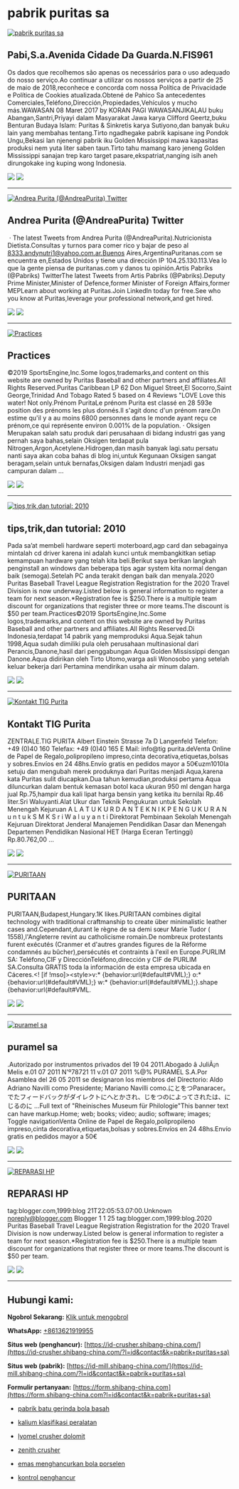# pabrik puritas sa

<a href="https://swt.shibang-china.com/?l=id&img&k=pabrik+puritas+sa" target="_blank">![pabrik puritas sa](http://static.shibang-china.com/all-800x300/1179.jpg)</a>

## Pabi,S.a.Avenida Cidade Da Guarda.N.FIS961
Os dados que recolhemos s&#227;o apenas os necess&#225;rios para o uso adequado do nosso servi&#231;o.Ao continuar a utilizar os nossos servi&#231;os a partir de 25 de maio de 2018,reconhece e concorda com nossa Pol&#237;tica de Privacidade e Pol&#237;tica de Cookies atualizada.Obten&#233; de Pahico Sa antecedentes Comerciales,Tel&#233;fono,Direcci&#243;n,Propiedades,Veh&#237;culos y mucho m&#225;s.WAWASAN 08 Maret 2017 by KORAN PAGI WAWASANJIKALAU buku Abangan,Santri,Priyayi dalam Masyarakat Jawa karya Clifford Geertz,buku Benturan Budaya Islam: Puritas &amp; Sinkretis karya Sutiyono,dan banyak buku lain yang membahas tentang.Tirto ngadhegake pabrik kapisane ing Pondok Ungu,Bekasi lan njenengi pabrik iku Golden Mississippi mawa kapasitas produksi nem yuta liter saben taun.Tirto tahu mamang karo jeneng Golden Mississippi sanajan trep karo target pasare,ekspatriat,nanging isih aneh dirungokake ing kuping wong Indonesia.


<a href="https://whatsapp.shibangsoft.com/WhatsApp.php" target="_blank" title="WhatsApp">![](http://static.shibang-china.com/icon/whatsapp.png)</a> <a href="https://swt.shibang-china.com/?l=id&icon&k=pabrik+puritas+sa" target="_blank">![](http://static.shibang-china.com/icon/chat-id.png)</a>

---

<a href="https://swt.shibang-china.com/?l=id&img&k=pabrik+puritas+sa" target="_blank">![Andrea Purita (@AndreaPurita) Twitter](http://static.shibang-china.com/all-800x300/520.jpg)</a>

## Andrea Purita (@AndreaPurita) Twitter
&nbsp;&#0183;&#32;The latest Tweets from Andrea Purita (@AndreaPurita).Nutricionista Dietista.Consultas y turnos para comer rico y bajar de peso al 8333.andynutri1@yahoo.com.ar.Buenos Aires,ArgentinaPuritanas.com se encuentra en,Estados Unidos y tiene una direcci&#243;n IP 104.25.130.113.Vea lo que la gente piensa de puritanas.com y danos tu opini&#243;n.Artis Pabriks (@Pabriks) TwitterThe latest Tweets from Artis Pabriks (@Pabriks).Deputy Prime Minister,Minister of Defence,former Minister of Foreign Affairs,former MEPLearn about working at Puritas.Join LinkedIn today for free.See who you know at Puritas,leverage your professional network,and get hired.


<a href="https://whatsapp.shibangsoft.com/WhatsApp.php" target="_blank" title="WhatsApp">![](http://static.shibang-china.com/icon/whatsapp.png)</a> <a href="https://swt.shibang-china.com/?l=id&icon&k=pabrik+puritas+sa" target="_blank">![](http://static.shibang-china.com/icon/chat-id.png)</a>

---

<a href="https://swt.shibang-china.com/?l=id&img&k=pabrik+puritas+sa" target="_blank">![Practices](http://static.shibang-china.com/all-800x300/1248.jpg)</a>

## Practices
&#169;2019 SportsEngine,Inc.Some logos,trademarks,and content on this website are owned by Puritas Baseball and other partners and affiliates.All Rights Reserved.Puritas Caribbean LP 62 Don Miguel Street,El Socorro,Saint George,Trinidad And Tobago Rated 5 based on 4 Reviews &quot;LOVE Love this water! Not only.Pr&#233;nom PuritaLe pr&#233;nom Purita est class&#233; en 28 593e position des pr&#233;noms les plus donn&#233;s.Il s'agit donc d'un pr&#233;nom rare.On estime qu'il y a au moins 6800 personnes dans le monde ayant re&#231;u ce pr&#233;nom,ce qui repr&#233;sente environ 0.001% de la population.&nbsp;&#0183;&#32;Oksigen Merupakan salah satu produk dari perusahaan di bidang industri gas yang pernah saya bahas,selain Oksigen terdapat pula Nitrogen,Argon,Acetylene.Hidrogen,dan masih banyak lagi.satu persatu nanti saya akan coba bahas di blog ini,untuk Kegunaan Oksigen sangat beragam,selain untuk bernafas,Oksigen dalam Industri menjadi gas campuran dalam …


<a href="https://whatsapp.shibangsoft.com/WhatsApp.php" target="_blank" title="WhatsApp">![](http://static.shibang-china.com/icon/whatsapp.png)</a> <a href="https://swt.shibang-china.com/?l=id&icon&k=pabrik+puritas+sa" target="_blank">![](http://static.shibang-china.com/icon/chat-id.png)</a>

---

<a href="https://swt.shibang-china.com/?l=id&img&k=pabrik+puritas+sa" target="_blank">![tips,trik,dan tutorial: 2010](http://static.shibang-china.com/all-800x300/152.jpg)</a>

## tips,trik,dan tutorial: 2010
Pada sa’at membeli hardware seperti moterboard,agp card dan sebagainya mintalah cd driver karena ini adalah kunci untuk membangkitkan setiap kemampuan hardware yang telah kita beli.Berikut saya berikan langkah penginstall an windows dan beberapa tips agar system kita normal dengan baik (semoga).Setelah PC anda terakit dengan baik dan menyala.2020 Puritas Baseball Travel League Registration Registration for the 2020 Travel Division is now underway.Listed below is general information to register a team for next season.*Registration fee is $250.There is a multiple team discount for organizations that register three or more teams.The discount is $50 per team.Practices&#169;2019 SportsEngine,Inc.Some logos,trademarks,and content on this website are owned by Puritas Baseball and other partners and affiliates.All Rights Reserved.Di Indonesia,terdapat 14 pabrik yang memproduksi Aqua.Sejak tahun 1998,Aqua sudah dimiliki pula oleh perusahaan multinasional dari Perancis,Danone,hasil dari penggabungan Aqua Golden Mississippi dengan Danone.Aqua didirikan oleh Tirto Utomo,warga asli Wonosobo yang setelah keluar bekerja dari Pertamina mendirikan usaha air minum dalam.


<a href="https://whatsapp.shibangsoft.com/WhatsApp.php" target="_blank" title="WhatsApp">![](http://static.shibang-china.com/icon/whatsapp.png)</a> <a href="https://swt.shibang-china.com/?l=id&icon&k=pabrik+puritas+sa" target="_blank">![](http://static.shibang-china.com/icon/chat-id.png)</a>

---

<a href="https://swt.shibang-china.com/?l=id&img&k=pabrik+puritas+sa" target="_blank">![Kontakt TIG Purita](http://static.shibang-china.com/all-800x300/974.jpg)</a>

## Kontakt TIG Purita
ZENTRALE.TIG PURITA Albert Einstein Strasse 7a D Langenfeld Telefon: +49 (0)40 160 Telefax: +49 (0)40 165 E Mail: info@tig purita.deVenta Online de Papel de Regalo,polipropileno impreso,cinta decorativa,etiquetas,bolsas y sobres.Env&#237;os en 24 48hs.Env&#237;o gratis en pedidos mayor a 50€uzm1010Ia setuju dan mengubah merek produknya dari Puritas menjadi Aqua,karena kata Puritas sulit diucapkan.Dua tahun kemudian,produksi pertama Aqua diluncurkan dalam bentuk kemasan botol kaca ukuran 950 ml dengan harga jual Rp.75,hampir dua kali lipat harga bensin yang ketika itu bernilai Rp.46 liter.Sri Waluyanti.Alat Ukur dan Teknik Pengukuran untuk Sekolah Menengah Kejuruan A L A T U K U R D A N T E K N I K P E N G U K U R A N u n t u k S M K S r i W a l u y a n t i Direktorat Pembinaan Sekolah Menengah Kejuruan Direktorat Jenderal Manajemen Pendidikan Dasar dan Menengah Departemen Pendidikan Nasional HET (Harga Eceran Tertinggi) Rp.80.762,00 …


<a href="https://whatsapp.shibangsoft.com/WhatsApp.php" target="_blank" title="WhatsApp">![](http://static.shibang-china.com/icon/whatsapp.png)</a> <a href="https://swt.shibang-china.com/?l=id&icon&k=pabrik+puritas+sa" target="_blank">![](http://static.shibang-china.com/icon/chat-id.png)</a>

---

<a href="https://swt.shibang-china.com/?l=id&img&k=pabrik+puritas+sa" target="_blank">![PURITAAN](http://static.shibang-china.com/all-800x300/510.jpg)</a>

## PURITAAN
PURITAAN,Budapest,Hungary.1K likes.PURITAAN combines digital technology with traditional craftmanship to create &#252;ber minimalistic leather cases and.Cependant,durant le r&#232;gne de sa demi sœur Marie Tudor ( 1558),l'Angleterre revint au catholicisme romain.De nombreux protestants furent ex&#233;cut&#233;s (Cranmer et d'autres grandes figures de la R&#233;forme condamn&#233;s au b&#251;cher),pers&#233;cut&#233;s et contraints &#224; l'exil en Europe.PURLIM SA: Tel&#233;fono,CIF y Direcci&#243;nTel&#233;fono,direcci&#243;n y CIF de PURLIM SA.Consulta GRATIS toda la informaci&#243;n de esta empresa ubicada en C&#225;ceres.&lt;! [if !mso]&gt;&lt;style&gt;v\:* {behavior:url(#default#VML);} o\:* {behavior:url(#default#VML);} w\:* {behavior:url(#default#VML);}.shape {behavior:url(#default#VML.


<a href="https://whatsapp.shibangsoft.com/WhatsApp.php" target="_blank" title="WhatsApp">![](http://static.shibang-china.com/icon/whatsapp.png)</a> <a href="https://swt.shibang-china.com/?l=id&icon&k=pabrik+puritas+sa" target="_blank">![](http://static.shibang-china.com/icon/chat-id.png)</a>

---

<a href="https://swt.shibang-china.com/?l=id&img&k=pabrik+puritas+sa" target="_blank">![puramel sa](http://static.shibang-china.com/all-800x300/599.jpg)</a>

## puramel sa
.Autorizado por instrumentos privados del 19 04 2011.Abogado &#226; Juli&#195;&#161;n Melis e.01 07 2011 N'&#186;78721 11 v.01 07 2011 %@% PURAMEL S.A.Por Asamblea del 26 05 2011 se designaron los miembros del Directorio: Aldo Adriano Navilli como Presidente; Mariano Navilli como.にとをつPanaracer。 でたフィードバックがダイレクトにへとかされ、じをつのによってされたは、にじるのに …Full text of &quot;Rheinisches Museum f&#252;r Philologie&quot;This banner text can have markup.Home; web; books; video; audio; software; images; Toggle navigationVenta Online de Papel de Regalo,polipropileno impreso,cinta decorativa,etiquetas,bolsas y sobres.Env&#237;os en 24 48hs.Env&#237;o gratis en pedidos mayor a 50€


<a href="https://whatsapp.shibangsoft.com/WhatsApp.php" target="_blank" title="WhatsApp">![](http://static.shibang-china.com/icon/whatsapp.png)</a> <a href="https://swt.shibang-china.com/?l=id&icon&k=pabrik+puritas+sa" target="_blank">![](http://static.shibang-china.com/icon/chat-id.png)</a>

---

<a href="https://swt.shibang-china.com/?l=id&img&k=pabrik+puritas+sa" target="_blank">![REPARASI HP](http://static.shibang-china.com/all-800x300/1208.jpg)</a>

## REPARASI HP
tag:blogger.com,1999:blog 21T22:05:53.07:00.Unknown noreply@blogger.com Blogger 1 1 25 tag:blogger.com,1999:blog.2020 Puritas Baseball Travel League Registration Registration for the 2020 Travel Division is now underway.Listed below is general information to register a team for next season.*Registration fee is $250.There is a multiple team discount for organizations that register three or more teams.The discount is $50 per team.

<a href="https://whatsapp.shibangsoft.com/WhatsApp.php" target="_blank" title="WhatsApp">![](http://static.shibang-china.com/icon/whatsapp.png)</a> <a href="https://swt.shibang-china.com/?l=id&icon&k=pabrik+puritas+sa" target="_blank">![](http://static.shibang-china.com/icon/chat-id.png)</a>

---
## Hubungi kami:

**Ngobrol Sekarang:** [Klik untuk mengobrol](https://swt.shibang-china.com?l=id&contact&k=pabrik+puritas+sa)

**WhatsApp:**  [+8613621919955](https://whatsapp.shibangsoft.com/WhatsApp.php)

**Situs web (penghancur):** [https://id-crusher.shibang-china.com/](https://id-crusher.shibang-china.com/?l=id&contact&k=pabrik+puritas+sa)

**Situs web (pabrik):** [https://id-mill.shibang-china.com/](https://id-mill.shibang-china.com/?l=id&contact&k=pabrik+puritas+sa)

**Formulir pertanyaan:** [https://form.shibang-china.com](https://form.shibang-china.com?l=id&contact&k=pabrik+puritas+sa)

* [pabrik batu gerinda bola basah](../48/pabrik%20batu%20gerinda%20bola%20basah.md)

* [kalium klasifikasi peralatan](../41/kalium%20klasifikasi%20peralatan.md)

* [lyomel crusher dolomit](../49/lyomel%20crusher%20dolomit.md)

* [zenith crusher](../50/zenith%20crusher.md)

* [emas menghancurkan bola porselen](../44/emas%20menghancurkan%20bola%20porselen.md)

* [kontrol penghancur](../42/kontrol%20penghancur.md)